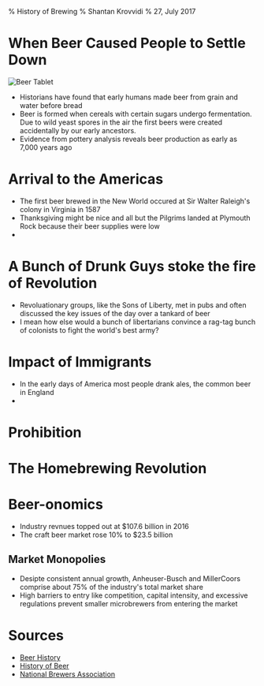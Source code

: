 % History of Brewing
% Shantan Krovvidi
% 27, July 2017

# When Beer Caused People to Settle Down
![Beer Tablet](https://en.wikipedia.org/wiki/History_of_beer#/media/File:Alulu_Beer_Receipt.jpg)
* Historians have found that early humans made beer from grain and water before bread
* Beer is formed when cereals with certain sugars undergo fermentation. Due to wild yeast spores in the air the first beers were created accidentally by our early ancestors.
* Evidence from pottery analysis reveals beer production as early as 7,000 years ago

# 

# Arrival to the Americas
* The first beer brewed in the New World occured at Sir Walter Raleigh's colony in Virginia in 1587 
* Thanksgiving might be nice and all but the Pilgrims landed at Plymouth Rock because their beer supplies were low
* 

# A Bunch of Drunk Guys stoke the fire of Revolution
* Revoluationary groups, like the Sons of Liberty, met in pubs and often discussed the key issues of the day over a tankard of beer
* I mean how else would a bunch of libertarians convince a rag-tag bunch of colonists to fight the world's best army?

# Impact of Immigrants
* In the early days of America most people drank ales, the common beer in England
* 

# Prohibition

# The Homebrewing Revolution

# Beer-onomics
* Industry revnues topped out at $107.6 billion in 2016
* The craft beer market rose 10% to $23.5 billion

## Market Monopolies
* Desipte consistent annual growth, Anheuser-Busch and MillerCoors comprise about 75% of the industry's total market share
* High barriers to entry like competition, capital intensity, and excessive regulations prevent smaller microbrewers from entering the market

# Sources
* [Beer History](http://www.beerhistory.com/library/holdings/raley_timetable.shtml)
* [History of Beer](https://en.wikipedia.org/wiki/History_of_beer)
* [National Brewers Association](https://www.brewersassociation.org/statistics/national-beer-sales-production-data/)